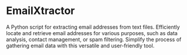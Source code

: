 # EmailXtractor
 A Python script for extracting email addresses from text files. Efficiently locate and retrieve email addresses for various purposes, such as data analysis, contact management, or spam filtering. Simplify the process of gathering email data with this versatile and user-friendly tool.
